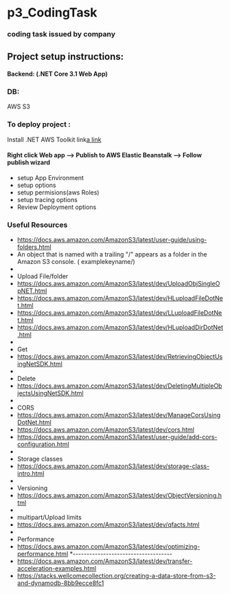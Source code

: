 # p3_CodingTask
### coding task issued by company

## Project setup instructions:

#### Backend: (.NET Core 3.1 Web App)

### DB:
AWS S3

### To deploy project :
Install .NET AWS Toolkit link[a link](https://marketplace.visualstudio.com/items?itemName=AmazonWebServices.AWSToolkitforVisualStudio2017)

#### Right click Web app --> Publish to AWS Elastic Beanstalk --> Follow publish wizard
* setup App Environment
* setup options
* setup permisions(aws Roles)
* setup tracing options
* Review Deployment options


### Useful Resources

 * https://docs.aws.amazon.com/AmazonS3/latest/user-guide/using-folders.html
 * An object that is named with a trailing "/" appears as a folder in the Amazon S3 console. ( examplekeyname/)
 *
 * Upload File/folder
 * https://docs.aws.amazon.com/AmazonS3/latest/dev/UploadObjSingleOpNET.html
 * https://docs.aws.amazon.com/AmazonS3/latest/dev/HLuploadFileDotNet.html
 * https://docs.aws.amazon.com/AmazonS3/latest/dev/LLuploadFileDotNet.html
 * https://docs.aws.amazon.com/AmazonS3/latest/dev/HLuploadDirDotNet.html
 *
 * Get
 * https://docs.aws.amazon.com/AmazonS3/latest/dev/RetrievingObjectUsingNetSDK.html
 *
 * Delete
 * https://docs.aws.amazon.com/AmazonS3/latest/dev/DeletingMultipleObjectsUsingNetSDK.html
 *
 * CORS
 * https://docs.aws.amazon.com/AmazonS3/latest/dev/ManageCorsUsingDotNet.html
 * https://docs.aws.amazon.com/AmazonS3/latest/dev/cors.html
 * https://docs.aws.amazon.com/AmazonS3/latest/user-guide/add-cors-configuration.html
 *
 * Storage classes
 * https://docs.aws.amazon.com/AmazonS3/latest/dev/storage-class-intro.html
 *
 * Versioning
 * https://docs.aws.amazon.com/AmazonS3/latest/dev/ObjectVersioning.html
 *
 * multipart/Upload limits
 * https://docs.aws.amazon.com/AmazonS3/latest/dev/qfacts.html
 *
 * Performance
 * https://docs.aws.amazon.com/AmazonS3/latest/dev/optimizing-performance.html
 *------------------------------------
 * https://docs.aws.amazon.com/AmazonS3/latest/dev/transfer-acceleration-examples.html
 * https://stacks.wellcomecollection.org/creating-a-data-store-from-s3-and-dynamodb-8bb9ecce8fc1
